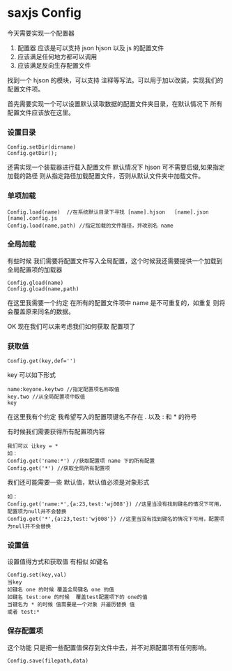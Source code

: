# saxjs Config

今天需要实现一个配置器

1. 配置器 应该是可以支持 json  hjson 以及 js 的配置文件
2. 应该满足任何地方都可以调用
3. 应该满足反向生存配置文件

找到一个 hjson 的模块，可以支持 注释等写法。可以用于加以改装，实现我们的配置文件项。

首先需要实现一个可以设置默认读取数据的配置文件夹目录，在默认情况下 所有配置文件应该放在这里。
### 设置目录
```
Config.setDir(dirname)
Config.getDir();
```
还需实现一个装载器进行载入配置文件 默认情况下 hjson 可不需要后缀,如果指定加载的路径 则从指定路径加载配置文件，否则从默认文件夹中加载文件。
### 单项加载
```
Config.load(name)  //在系统默认目录下寻找 [name].hjson   [name].json  [name].config.js
Config.load(name,path) //指定加载的文件路径，并改别名 name
```
### 全局加载
有些时候 我们需要将配置文件写入全局配置，这个时候我还需要提供一个加载到全局配置项的加载器

```
Config.gload(name)
Config.gload(name,path)
```

在这里我需要一个约定  在所有的配置文件项中 name 是不可重复的，如重复 则将会覆盖原来同名的数据。

OK 现在我们可以来考虑我们如何获取 配置项了
### 获取值
```
Config.get(key,def='') 
```
key 可以如下形式
```
name:keyone.keytwo //指定配置项名称取值
key.two //从全局配置项中取值
key 
```
在这里我有个约定 我希望写入的配置项键名不存在 . 以及 : 和 * 的符号

有时候我们需要获得所有配置项内容
```
我们可以 让key = *
如：
Config.get('name:*') //获取配置项 name 下的所有配置
Config.get('*') //获取全局所有配置项
```
我们还可能需要一些 默认值，默认值必须是对象形式
```
如：
Config.get('name:*',{a:23,test:'wj008'}) //这里当没有找到键名的情况下可用，配置项为null并不会替换
Config.get('*',{a:23,test:'wj008'}) //这里当没有找到键名的情况下可用，配置项为null并不会替换
```

### 设置值
设置值得方式和获取值 有相似 如键名
```
Config.set(key,val) 
当key 
如键名 one 的时候 覆盖全局键名 one 的值
如键名 test:one 的时候  覆盖test配置项下的 one的值
当键名为 * 的时候 值需要是一个对象 并遍历替换 值
或者 test:*

```

### 保存配置项
这个功能 只是把一些配置值保存到文件中去，并不对原配置项有任何影响。

```
Config.save(filepath,data) 

```
